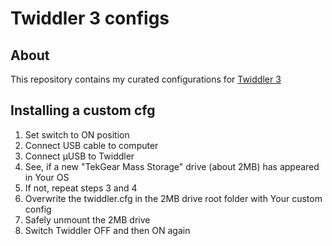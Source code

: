 # Twiddler 3 configs

## About

This repository contains my curated configurations for [Twiddler 3](https://twiddler.tekgear.com/doc/doku.php)

## Installing a custom cfg

1. Set switch to ON position
2. Connect USB cable to computer
3. Connect µUSB to Twiddler
4. See, if a new "TekGear Mass Storage" drive (about 2MB) has appeared in Your OS
5. If not, repeat steps 3 and 4
6. Overwrite the twiddler.cfg in the 2MB drive root folder with Your custom config
7. Safely unmount the 2MB drive
8. Switch Twiddler OFF and then ON again
